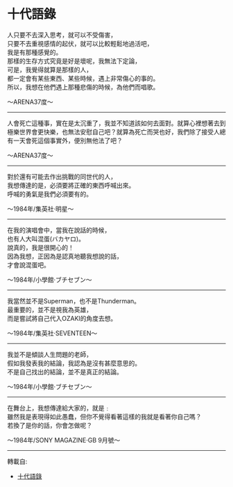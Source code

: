 # 十代語錄

人只要不去深入思考，就可以不受傷害，  
只要不去重視感情的起伏，就可以比較輕鬆地過活吧，  
我是有那種感覺的。  
那樣的生存方式究竟是好是壞呢，我無法下定論，  
可是，我覺得就算是那樣的人，  
都一定會有某些東西、某些時候，遇上非常傷心的事的。  
所以，我想在他們遇上那種悲傷的時候，為他們而唱歌。  

～ARENA37度～  

---

人會死亡這種事，實在是太沉重了，我並不知道該如何去面對。就算心裡想著去到極樂世界會更快樂，也無法安慰自己吧？就算為死亡而哭也好，我們除了接受人總有一天會死這個事實外，便別無他法了吧？  

～ARENA37度～  

---

對於還有可能去作出挑戰的同世代的人，  
我想傳達的是，必須要將正確的東西呼喊出來。  
呼喊的勇氣是我們必須要有的。  

～1984年/集英社·明星～  

---

在我的演唱會中，當我在說話的時候，  
也有人大叫混蛋(バカヤロ)。  
說真的，我是很開心的！  
因為我想，正因為是認真地聽我想說的話，  
才會說混蛋吧。  

～1984年/小學館·ブチセブン～  

---

我當然並不是Superman，也不是Thunderman。  
最重要的，並不是視我為英雄，  
而是嘗試將自己代入OZAKI的角度去想。  

～1984年/集英社·SEVENTEEN～  

---

我並不是傾談人生問題的老師，  
假如我發表我的結論，我認為是沒有甚麼意思的。  
不是自己找出的結論，並不是真正的結論。  

～1984年/小學館·ブチセブン～  

---

在舞台上，我想傳達給大家的，就是﹕  
雖然我是表現得如此愚蠢，但你不覺得看著這樣的我就是看著你自己嗎？  
若換了是你的話，你會怎做呢？  

～1984年/SONY MAGAZINE·GB 9月號～  

---
轉載自:  
- [十代語錄](http://web.archive.org/web/20110429051830/http://blog.yam.com/forgetnot/category/640542)  
